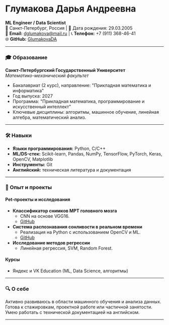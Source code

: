 # Глумакова Дарья Андреевна  
**ML Engineer / Data Scientist**  
📍 Санкт-Петербург, Россия | 📅 Дата рождения: 29.03.2005  
📧 **Email:** [dglumakova@mail.ru](mailto:dglumakova@mail.ru) | 📞 **Телефон:** +7 (911) 368-46-41  
🌐 **GitHub:** [GlumakovaDA](https://github.com/GlumakovaDA)  

---

### 🎓 Образование  
**Санкт-Петербургский Государственный Университет**  
*Математико-механический факультет*  
- Бакалавриат (2 курс), направление: "Прикладная математика и информатика"  
- Год выпуска: 2027  
- Программа: "Прикладная математика, программирование и искусственный интеллект"  
- Ключевые дисциплины: алгоритмы, машинное обучение, линейная алгебра, математический анализ.  

---

### 🛠 Навыки  
- **Языки программирования:** Python, C/C++  
- **ML/DS-стек:** Scikit-learn, Pandas, NumPy, TensorFlow, PyTorch, Keras, OpenCV, Matplotlib  
- **Инструменты:** Git  
- **Английский:** техническая литература и документация  

---

### 🚀 Опыт и проекты  
#### Pet-проекты и исследования  
- **Классификатор снимков МРТ головного мозга**  
  - CNN на основе VGG16.  
  - [GitHub](https://github.com/GlumakovaDA/ML_Brain_Tumors)  
- **Система распознавания сонливости в реальном времени**  
  - Реализация на Python с использованием OpenCV и ML.  
  - [GitHub](https://github.com/GlumakovaDA/Drowsiness_Detection)  
- **Исследование методов регрессии**  
  - Линейная регрессия, SVM, Random Forest.  

#### Курсы  
- Яндекс и VK Education (ML, Data Science, алгоритмы)  

---

### 🔍 О себе  
Активно развиваюсь в области машинного обучения и анализа данных. Готова к стажировкам, проектной работе или частичной занятости. Умею работать с технической документацией на английском.  

---
